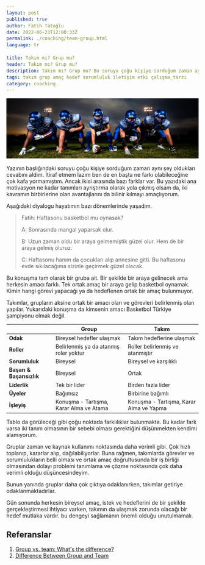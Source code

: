 ```yaml
---
layout: post
published: true
author: Fatih Tatoğlu
date: 2022-06-23T12:00:33Z
permalink: ./coaching/team-group.html
language: tr

title: Takım mı? Grup mu?
header: Takım mı? Grup mu?
description: Takım mı? Grup mu? Bu soruyu çoğu kişiye sorduğum zaman aynı şey oldukları cevabını aldım. Ancak ikisi arasında bazı farklar var.
tags: takım grup amaç hedef sorumluluk iletişim etki çalışma_tarzı
category: coaching
---
```


![Takım - Grup](../../image/takim-grup.jpg "Binyamin Mellish - [Pexels](https://www.pexels.com/photo/football-players-in-blue-jersey-lined-under-grey-white-cloudy-sky-during-sunset-186076/)")

Yazının başlığındaki soruyu çoğu kişiye sorduğum zaman aynı şey oldukları cevabını aldım. İtiraf etmem lazım ben de en başta ne farkı olabileceğine çok kafa yormamıştım. Ancak ikisi arasında bazı farklar var. Bu yazıdaki ana motivasyon ne kadar tanımları ayrıştırma olarak yola çıkmış olsam da, iki kavramın birbirlerine olan avantajlarını da bilinir kılmayı amaçlıyorum.

Aşağıdaki diyalogu hayatımın bazı dönemlerinde yaşadım.

> Fatih: Haftasonu basketbol mu oynasak?
>
> A: Sonrasında mangal yaparsak olur.
>
> B: Uzun zaman oldu bir araya gelmemiştik güzel olur. Hem de bir araya gelmiş oluruz.
>
> C: Haftasonu hanım da çocukları alıp annesine gitti. Bu haftasonu evde sıkılacağıma sizinle geçirmek güzel olacak.

Bu konuşma tam olarak bir gruba ait. Bir şekilde bir araya gelinecek ama herkesin amacı farklı. Tek ortak amaç bir araya gelip basketbol oynamak. Kimin hangi görevi yapacağı ya da hedeflenen ortak bir amaç bulunmuyor.

Takımlar, grupların aksine ortak bir amacı olan ve görevleri belirlenmiş olan yapılar. Yukarıdaki konuşma da kimsenin amacı Basketbol Türkiye şampiyonu olmak değil.

| | Group | Takım |
|---|---|---|
| **Odak** | Bireysel hedefler ulaşmak | Takım hedeflerine ulaşmak |
| **Roller** | Belirlenmiş ya da atanmış roler yoktur | Roller belirlenmiş ve atanmıştır |
| **Sorumluluk** | Bireysel | Bireysel ve karşılıklı |
| **Başarı & Başarısızlık** | Bireysel | Ortak |
| **Liderlik** | Tek bir lider | Birden fazla lider |
| **Üyeler** | Bağımsız | Birbirine bağımlı |
| **İşleyiş** | Konuşma - Tartışma, Karar Alma ve Atama | Konuşma - Tartışma, Karar Alma ve Yapma |

Tablo da görüleceği gibi çoğu noktada farklılıklar bulunmakta. Bu kadar fark varsa iki tanım olmasının bir sebebi olması gerektiğini düşünmekten kendimi alamıyorum.

Gruplar zaman ve kaynak kullanımı noktasında daha verimli gibi. Çok hızlı toplanıp, kararlar alıp, dağılabiliyorlar. Buna rağmen, takımlarda görevler ve sorumlulukların belli olması ve ortak amaç doğrultusunda bir iş birliği olmasından dolayı problemi tanımlama ve çözme noktasında çok daha verimli olduğu düşüncesindeyim.

Bunun yanında gruplar daha çok çıktıya odaklanırken, takımlar getiriye odaklanmaktadırlar.

Gün sonunda herkesin bireysel amaç, istek ve hedeflerini de bir şekilde gerçekleştirmesi ihtiyacı varken, takımın da ulaşmak zorunda olacağı bir hedef mutlaka vardır. bu dengeyi sağlamanın önemli olduğu unutulmamalı.

## Referanslar

1. [Group vs. team: What's the difference?](https://asana.com/resources/group-vs-team)
2. [Difference Between Group and Team](https://keydifferences.com/difference-between-group-and-team.html)
